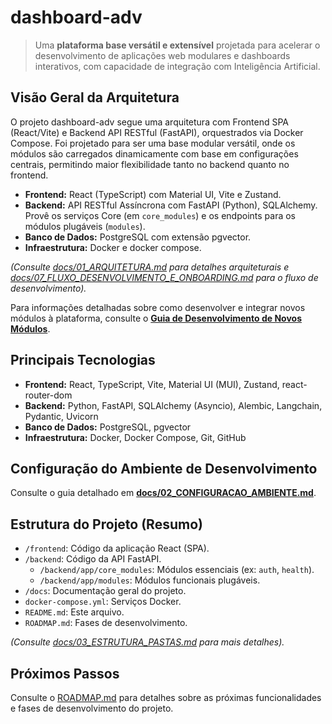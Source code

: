 # dashboard-adv

> Uma **plataforma base versátil e extensível** projetada para acelerar o desenvolvimento de aplicações web modulares e dashboards interativos, com capacidade de integração com Inteligência Artificial.

## Visão Geral da Arquitetura

O projeto dashboard-adv segue uma arquitetura com Frontend SPA (React/Vite) e Backend API RESTful (FastAPI), orquestrados via Docker Compose. Foi projetado para ser uma base modular versátil, onde os módulos são carregados dinamicamente com base em configurações centrais, permitindo maior flexibilidade tanto no backend quanto no frontend.

* **Frontend:** React (TypeScript) com Material UI, Vite e Zustand.
* **Backend:** API RESTful Assíncrona com FastAPI (Python), SQLAlchemy. Provê os serviços Core (em `core_modules`) e os endpoints para os módulos plugáveis (`modules`).
* **Banco de Dados:** PostgreSQL com extensão pgvector.
* **Infraestrutura:** Docker e docker compose.

*(Consulte [docs/01_ARQUITETURA.md](./docs/01_ARQUITETURA.md) para detalhes arquiteturais e [docs/07_FLUXO_DESENVOLVIMENTO_E_ONBOARDING.md](./docs/07_FLUXO_DESENVOLVIMENTO_E_ONBOARDING.md) para o fluxo de desenvolvimento).*

Para informações detalhadas sobre como desenvolver e integrar novos módulos à plataforma, consulte o **[Guia de Desenvolvimento de Novos Módulos](./docs/modules/00_DEVELOPING_MODULES.md)**.

## Principais Tecnologias

- **Frontend:** React, TypeScript, Vite, Material UI (MUI), Zustand, react-router-dom
- **Backend:** Python, FastAPI, SQLAlchemy (Asyncio), Alembic, Langchain, Pydantic, Uvicorn
- **Banco de Dados:** PostgreSQL, pgvector
- **Infraestrutura:** Docker, Docker Compose, Git, GitHub

## Configuração do Ambiente de Desenvolvimento

Consulte o guia detalhado em **[docs/02_CONFIGURACAO_AMBIENTE.md](./docs/02_CONFIGURACAO_AMBIENTE.md)**.

## Estrutura do Projeto (Resumo)

* `/frontend`: Código da aplicação React (SPA).
* `/backend`: Código da API FastAPI.
    * `/backend/app/core_modules`: Módulos essenciais (ex: `auth`, `health`).
    * `/backend/app/modules`: Módulos funcionais plugáveis.
* `/docs`: Documentação geral do projeto.
* `docker-compose.yml`: Serviços Docker.
* `README.md`: Este arquivo.
* `ROADMAP.md`: Fases de desenvolvimento.

*(Consulte [docs/03_ESTRUTURA_PASTAS.md](./docs/03_ESTRUTURA_PASTAS.md) para mais detalhes).*

## Próximos Passos

Consulte o [ROADMAP.md](./ROADMAP.md) para detalhes sobre as próximas funcionalidades e fases de desenvolvimento do projeto.

